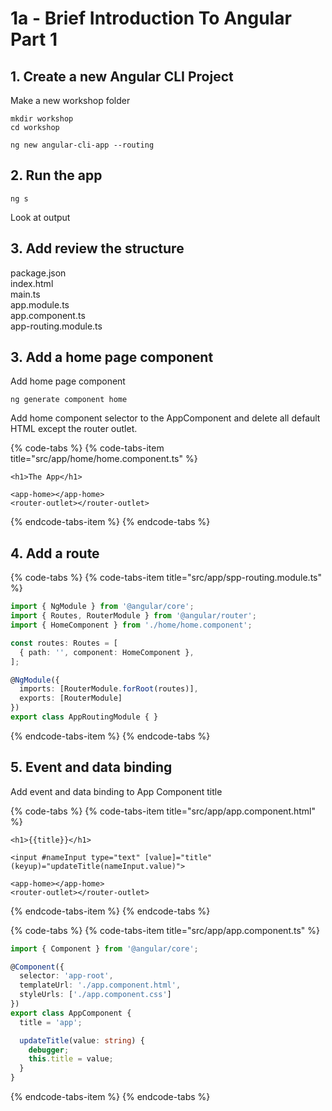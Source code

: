 # 1a -  Brief Introduction To Angular Part 1

## 1. Create a new Angular CLI Project

Make a new workshop folder

```text
mkdir workshop
cd workshop
```

```text
ng new angular-cli-app --routing
```

## 2. Run the app

```text
ng s
```

Look at output

## 3.  Add review the structure

package.json  
index.html  
main.ts  
app.module.ts  
app.component.ts  
app-routing.module.ts

## 3. Add a home page component

Add home page component

```text
ng generate component home
```

Add home component selector to the AppComponent and delete all default HTML except the router outlet.

{% code-tabs %}
{% code-tabs-item title="src/app/home/home.component.ts" %}
```markup
<h1>The App</h1>

<app-home></app-home>
<router-outlet></router-outlet>
```
{% endcode-tabs-item %}
{% endcode-tabs %}

## 4. Add a route

{% code-tabs %}
{% code-tabs-item title="src/app/spp-routing.module.ts" %}
```typescript
import { NgModule } from '@angular/core';
import { Routes, RouterModule } from '@angular/router';
import { HomeComponent } from './home/home.component';

const routes: Routes = [
  { path: '', component: HomeComponent },
];

@NgModule({
  imports: [RouterModule.forRoot(routes)],
  exports: [RouterModule]
})
export class AppRoutingModule { } 
```
{% endcode-tabs-item %}
{% endcode-tabs %}

## 5. Event and data binding  

Add event and data binding to App Component title

{% code-tabs %}
{% code-tabs-item title="src/app/app.component.html" %}
```markup
<h1>{{title}}</h1>

<input #nameInput type="text" [value]="title" (keyup)="updateTitle(nameInput.value)">

<app-home></app-home>
<router-outlet></router-outlet>
```
{% endcode-tabs-item %}
{% endcode-tabs %}

{% code-tabs %}
{% code-tabs-item title="src/app/app.component.ts" %}
```typescript
import { Component } from '@angular/core';

@Component({
  selector: 'app-root',
  templateUrl: './app.component.html',
  styleUrls: ['./app.component.css']
})
export class AppComponent {
  title = 'app';

  updateTitle(value: string) {
    debugger;
    this.title = value;
  }
}
```
{% endcode-tabs-item %}
{% endcode-tabs %}



